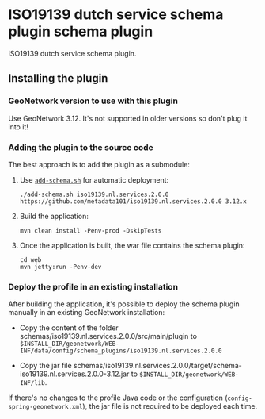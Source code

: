 # ISO19139 dutch service schema plugin schema plugin

ISO19139 dutch service schema plugin.

## Installing the plugin

### GeoNetwork version to use with this plugin

Use GeoNetwork 3.12. It's not supported in older versions so don't plug it into it!

### Adding the plugin to the source code


The best approach is to add the plugin as a submodule:

1. Use [`add-schema.sh`](https://github.com/geonetwork/core-geonetwork/blob/3.12.x/add-schema.sh) for automatic deployment:

   ```
   ./add-schema.sh iso19139.nl.services.2.0.0 https://github.com/metadata101/iso19139.nl.services.2.0.0 3.12.x
   ```

2. Build the application:

   ```
   mvn clean install -Penv-prod -DskipTests
   ```

3. Once the application is built, the war file contains the schema plugin:

   ```
   cd web
   mvn jetty:run -Penv-dev
   ```

### Deploy the profile in an existing installation

After building the application, it's possible to deploy the schema plugin manually in an existing GeoNetwork installation:

- Copy the content of the folder schemas/iso19139.nl.services.2.0.0/src/main/plugin to `$INSTALL_DIR/geonetwork/WEB-INF/data/config/schema_plugins/iso19139.nl.services.2.0.0`

- Copy the jar file schemas/iso19139.nl.services.2.0.0/target/schema-iso19139.nl.services.2.0.0-3.12.jar to `$INSTALL_DIR/geonetwork/WEB-INF/lib`.

If there's no changes to the profile Java code or the configuration (`config-spring-geonetwork.xml`), the jar file is not required to be deployed each time.
